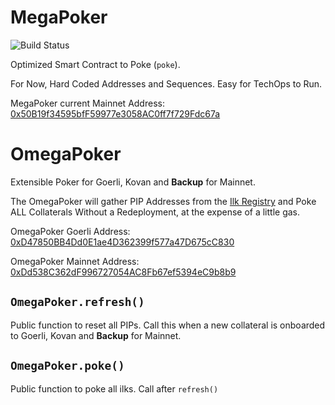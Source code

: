 # MegaPoker
![Build Status](https://github.com/makerdao/megapoker/actions/workflows/.github/workflows/tests.yaml/badge.svg?branch=master)

Optimized Smart Contract to Poke (`poke`).

For Now, Hard Coded Addresses and Sequences. Easy for TechOps to Run.

MegaPoker current Mainnet Address: [0x50B19f34595bfF59977e3058AC0ff7f729Fdc67a](https://etherscan.io/address/0x50B19f34595bfF59977e3058AC0ff7f729Fdc67a#code)

# OmegaPoker

Extensible Poker for Goerli, Kovan and **Backup** for Mainnet.

The OmegaPoker will gather PIP Addresses from the [Ilk Registry](https://github.com/makerdao/ilk-registry) and Poke ALL Collaterals Without a Redeployment, at the expense of a little gas.

OmegaPoker Goerli Address: [0xD47850BB4Dd0E1ae4D362399f577a47D675cC830](https://goerli.etherscan.io/address/0xD47850BB4Dd0E1ae4D362399f577a47D675cC830#code)

OmegaPoker Mainnet Address: [0xDd538C362dF996727054AC8Fb67ef5394eC9b8b9](https://etherscan.io/address/0xDd538C362dF996727054AC8Fb67ef5394eC9b8b9#code)

## `OmegaPoker.refresh()`

Public function to reset all PIPs. Call this when a new collateral is onboarded to Goerli, Kovan and **Backup** for Mainnet.

## `OmegaPoker.poke()`

Public function to poke all ilks. Call after `refresh()`
